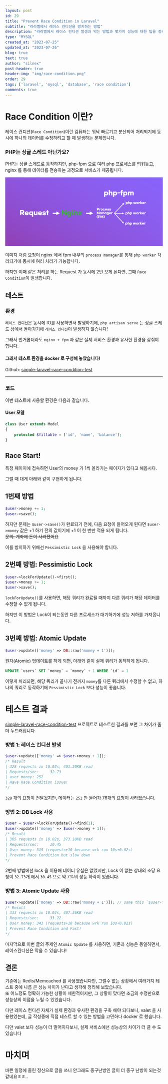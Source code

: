 ```yaml
---
layout: post
id: 29
title: "Prevent Race Condition in Laravel"
subtitle: "라라벨에서 레이스 컨디션을 방지하는 방법"
description: "라라벨에서 레이스 컨디션 발생과 막는 방법과 몇가지 성능에 대한 팁을 정리합니다."
type: "MYSQL"
created_at: "2023-07-25"
updated_at: "2023-07-26"
blog: true
text: true
author: "silnex"
post-header: true
header-img: "img/race-condition.png"
order: 29
tags: ['laravel', 'mysql', 'database', 'race condition']
comments: true
---
```


# Race Condition 이란?

레이스 컨디션(`Race Condition`)이란 컴퓨터는 워낙 빠르기고 분산되어 처리되기에 동시에 하나의 데이터를 수정하려고 할 때 발생하는 문제입니다.

### PHP는 싱글 스레드 아닌가요?

PHP는 싱글 스레드로 동작하지만, php-fpm 으로 여러 php 프로세스를 띄워놓고, nginx 를 통해 데이터를 전송하는 과정으로 서비스가 제공됩니다.

![Request to FPM](img/fpm.png)

이미지 처럼 요청이 nginx 에서 fpm 내부의 `process manager`를 통해 `php worker` 처리되기에 동시에 여러 처리가 가능합니다.

하지만 이때 같은 처리를 하는 Request 가 동시에 2번 오게 된다면, 그때 `Race Condition`이 발생합니다.

## 테스트

### 환경

`레이스 컨디션`은 동시에 IO를 사용하면서 발생하기에, `php artisan serve` 는 싱글 스레드 상에서 돌아가기에 `레이스 컨디션`이 발생하지 않습니다!

그래서 번거롭더라도 `nginx + fpm` 과 같은 실제 서비스 환경과 유사한 환경을 갖춰야합니다.

#### 그래서 테스트 환경을 docker 로 구성해 놓았습니다! 

Github: [simple-laravel-race-condition-test](https://github.com/silnex/simple-laravel-race-condition-test)

---

### 코드

이번 테스트에 사용할 환경은 다음과 같습니다.

#### User 모델
```php
class User extends Model
{
    protected $fillable = ['id', 'name', 'balance'];
}
```

## Race Start!

특정 페이지에 접속하면 User의 money 가 1씩 올라가는 페이지가 있다고 해봅시다.

그럴 때 대게 아래와 같이 구현하게 됩니다.

## 1번째 방법

```php
$user->money += 1;
$user->save();
```

하지만 문제는 `$user->save()`가 완료되기 전에, 다음 요청이 들어오게 된다면 `$user->money` 값은 +1 하기 전의 값이기에 +1 이 한 번만 적용 되게 됩니다.  
~~문의: 계좌에 돈이 사라졌어요~~

이를 방지하기 위해선 `Pessimistic Lock` 을 사용해야 합니다.

## 2번째 방법: Pessimistic Lock

```php
$user->lockForUpdate()->first();
$user->money += 1;
$user->save();
```

`lockForUpdate()`를 사용하면, 해당 쿼리가 완료될 때까지 다른 쿼리가 해당 데이터를 수정할 수 없게 됩니다.

하지만 이 방법은 Lock이 되는동안 다른 프로세스가 대기하기에 성능 저하를 가져옵니다.

## 3번째 방법: Atomic Update

```php
$user->update(['money' => DB::raw('money + 1')]);
```

원자(Atomic) 업데이트를 하게 되면, 아래와 같이 실제 쿼리가 동작하게 됩니다.
```SQL
UPDATE `users` SET `money` = `money` + 1 WHERE `id` = 1
```

이렇게 처리되면, 해당 쿼리가 끝나기 전까지 `money`를 다른 쿼리에서 수정할 수 없고, 하나의 쿼리로 동작하기에 `Pessimistic Lock` 보다 성능이 좋습니다.

# 테스트 결과

[simple-laravel-race-condition-test](https://github.com/silnex/simple-laravel-race-condition-test) 프로젝트로 테스트한 결과를 보면 그 차이가 좀 더 두드러집니다.

### 방법 1: 레이스 컨디션 발생
```php
$user->update(['money' => $user->money + 1]);
/* Result
| 328 requests in 10.02s, 401.20KB read
| Requests/sec:     32.73
| user money: 252 
| Have Race Condition issue!
*/
```
`328` 개의 요청이 전달됬지만, 데이터는 `252` 만 들어가 76개의 요청이 사라졌습니다.  

### 방법 2: DB Lock 사용

```php
$user = $user->lockForUpdate()->find(1);
$user->update(['money' => $user->money + 1]);
/* Result
| 305 requests in 10.02s, 373.10KB read
| Requests/sec:     30.45
| User money: 315 (requests+10 because wrk run 10s+0.02s)
| Prevent Race Condition but slow down
*/
```

2번째 방법에선 lock 을 이용해 데이터 유실은 없었지만, Lock 이 없는 상태의 초당 요청이 `32.73`개 에서 `30.45` 으로 약 7%의 성능 하락이 있습니다.


### 방법 3: Atomic Update 사용

```php
$user->update(['money' => DB::raw('money + 1')]); // same this `$user->increment('money', 1);`
/* Result
| 333 requests in 10.02s, 407.36KB read
| Requests/sec:     33.22
| User money: 343 (requests+10 because wrk run 10s+0.02s)
| Prevent Race Condition and Fast!
*/
```

마지막으로 이번 글의 주제인 `Atomic Update` 를 사용하면, 기존과 성능은 동일하면서, 레이스컨디션은 막을 수 있습니다!

## 결론

기존에는 Redis/Memcached 를 사용했습니다만, 그럴수 없는 상황에서 여러가지 테스트 중에 나름 큰 성능 차이가 난다고 생각해 정리해 보았습니다.  
또 어느정도 명확히 가능한 상황이 제한적이지만, 그 상황이 맞다면 조금의 수정만으로 성능상의 이점을 누릴 수 있었습니다.

다만 레이스 컨디션 자체가 실제 환경과 유사한 환경을 구축 해야 되다보니, valet 을 사용했었는데, 글 작성중에 직접 테스트 할 수 있는 방법을 고민하다 docker 로 했습니다.

다만 valet 보다 성능이 더 떨어지다보니, 실제 서비스에선 성능상의 차이가 더 클 수 도 있습니다

# 마치며

바쁜 일정에 졸린 정신으로 글을 쓰니 안그래도 중구난방인 글이 더 중구 난방이 되는것같네요ㅎㅎ..